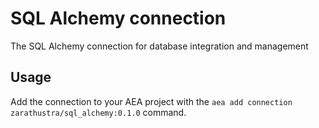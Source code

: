 # SQL Alchemy connection
The SQL Alchemy connection for database integration and management

## Usage
Add the connection to your AEA project with the `aea add connection zarathustra/sql_alchemy:0.1.0` command.
